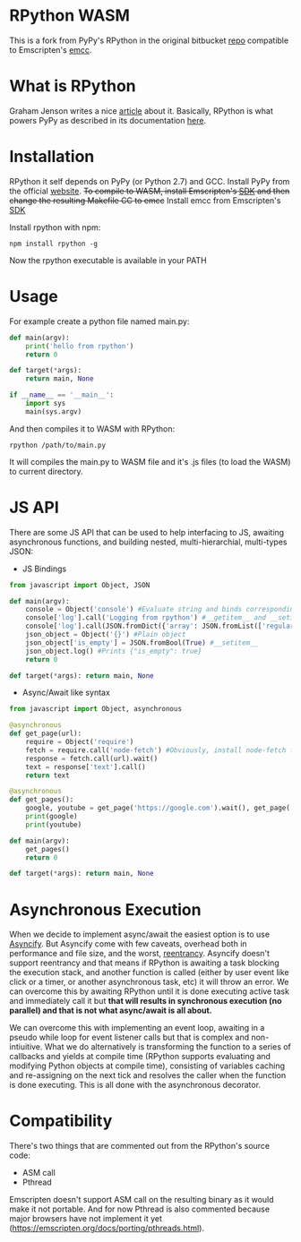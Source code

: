 # RPython WASM
This is a fork from PyPy's RPython in the original bitbucket [repo](https://bitbucket.org/pypy/pypy/src/default/rpython/) compatible to Emscripten's [emcc](https://emscripten.org/docs/tools_reference/emcc.html).

# What is RPython
Graham Jenson writes a nice [article](https://maori.geek.nz/rpython-compiling-python-to-c-for-the-speed-5411d57a5316) about it. Basically, RPython is what powers PyPy as described in its documentation [here](https://rpython.readthedocs.io/en/latest/).

# Installation
RPython it self depends on PyPy (or Python 2.7) and GCC. Install PyPy from the official [website](https://pypy.org/download.html).
<del>To compile to WASM, install Emscripten's [SDK](https://emscripten.org/docs/getting_started/downloads.html) and then change the resulting Makefile CC to emcc</del> Install emcc from Emscripten's [SDK](https://emscripten.org/docs/getting_started/downloads.html)

Install rpython with npm:
```shell
npm install rpython -g
```

Now the rpython executable is available in your PATH

# Usage
For example create a python file named main.py:
```python
def main(argv):
    print('hello from rpython')
    return 0

def target(*args):
    return main, None

if __name__ == '__main__':
    import sys
    main(sys.argv)
```
And then compiles it to WASM with RPython:

```shell
rpython /path/to/main.py
```

It will compiles the main.py to WASM file and it's .js files (to load the WASM) to current directory.

# JS API
There are some JS API that can be used to help interfacing to JS, awaiting asynchronous functions, and building nested, multi-hierarchial, multi-types JSON:

- JS Bindings

```python
from javascript import Object, JSON

def main(argv):
    console = Object('console') #Evaluate string and binds corresponding object to Object instance
    console['log'].call('Logging from rpython') #__getitem__ and __setitem__ works in RPython but unfortunately __call__ doesnt, so we replace it with call method. Call receives *args of string, can receive stringified json from javascript.JSON
    console['log'].call(JSON.fromDict({'array': JSON.fromList(['regular string', JSON.fromInt(2)]), 'another_json': JSON.fromDict({})})) #JSON exports useful helpers to serialize python primitive types to stringified version that are recognized in JS as their respective types
    json_object = Object('{}') #Plain object
    json_object['is_empty'] = JSON.fromBool(True) #__setitem__
    json_object.log() #Prints {"is_empty": true}
    return 0

def target(*args): return main, None
```

- Async/Await like syntax

```python
from javascript import Object, asynchronous

@asynchronous
def get_page(url):
    require = Object('require')
    fetch = require.call('node-fetch') #Obviously, install node-fetch first on npm
    response = fetch.call(url).wait()
    text = response['text'].call()
    return text

@asynchronous
def get_pages():
    google, youtube = get_page('https://google.com').wait(), get_page('https://youtube.com').wait()
    print(google)
    print(youtube)

def main(argv):
    get_pages()
    return 0

def target(*args): return main, None
```

# Asynchronous Execution

When we decide to implement async/await the easiest option is to use [Asyncify](https://emscripten.org/docs/porting/asyncify.html). But Asyncify come with few caveats, overhead both in performance and file size, and the worst, [reentrancy](https://emscripten.org/docs/porting/asyncify.html). Asyncify doesn't support reentrancy and that means if RPython is awaiting a task blocking the execution stack, and another function is called (either by user event like click or a timer, or another asynchronous task, etc) it will throw an error. We can overcome this by awaiting RPython until it is done executing active task and immediately call it but **that will results in synchronous execution (no parallel) and that is not what async/await is all about.**

We can overcome this with implementing an event loop, awaiting in a pseudo while loop for event listener calls but that is complex and non-intiuitive. What we do alternatively is transforming the function to a series of callbacks and yields at compile time (RPython supports evaluating and modifying Python objects at compile time), consisting of variables caching and re-assigning on the next tick and resolves the caller when the function is done executing. This is all done with the asynchronous decorator.

# Compatibility
There's two things that are commented out from the RPython's source code:

- ASM call
- Pthread

Emscripten doesn't support ASM call on the resulting binary as it would make it not portable. And for now Pthread is also commented because major browsers have not implement it yet (https://emscripten.org/docs/porting/pthreads.html).
